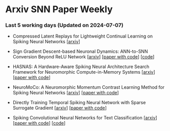 # Arxiv SNN Paper Weekly


 ### **Last 5 working days (Updated on 2024-07-07)** 


- Compressed Latent Replays for Lightweight Continual Learning on Spiking Neural Networks [[arxiv](https://arxiv.org/abs/2407.03111)]

- Sign Gradient Descent-based Neuronal Dynamics: ANN-to-SNN Conversion Beyond ReLU Network [[arxiv](https://arxiv.org/abs/2407.01645)] [[paper with code](https://paperswithcode.com/paper/sign-gradient-descent-based-neuronal-dynamics)] [[code](https://github.com/snuhcs/snn_signgd)]

- HASNAS: A Hardware-Aware Spiking Neural Architecture Search Framework for Neuromorphic Compute-in-Memory Systems [[arxiv](https://arxiv.org/abs/2407.00641)] [[paper with code](https://paperswithcode.com/paper/hasnas-a-hardware-aware-spiking-neural)]

- NeuroMoCo: A Neuromorphic Momentum Contrast Learning Method for Spiking Neural Networks [[arxiv](https://arxiv.org/abs/2406.06305)] [[paper with code](https://paperswithcode.com/paper/neuromoco-a-neuromorphic-momentum-contrast)]

- Directly Training Temporal Spiking Neural Network with Sparse Surrogate Gradient [[arxiv](https://arxiv.org/abs/2406.19645)] [[paper with code](https://paperswithcode.com/paper/directly-training-temporal-spiking-neural)]

- Spiking Convolutional Neural Networks for Text Classification [[arxiv](https://arxiv.org/abs/2406.19230)] [[paper with code](https://paperswithcode.com/paper/spiking-convolutional-neural-networks-for)] [[code](https://github.com/Lvchangze/snn)]

